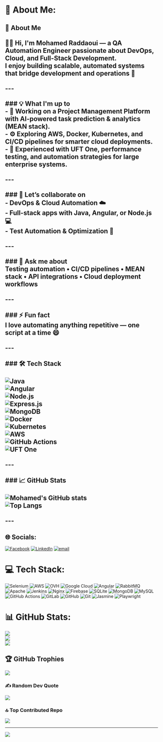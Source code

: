 # 💫 About Me:
## 👋 About Me  <br><br>🧑‍💻 **Hi, I'm Mohamed Raddaoui** — a QA Automation Engineer passionate about **DevOps, Cloud, and Full-Stack Development**.  <br>I enjoy building scalable, automated systems that bridge development and operations 🚀  <br><br>---<br><br>### 💡 What I'm up to  <br>- 🔭 Working on a **Project Management Platform** with AI-powered task prediction & analytics (MEAN stack).  <br>- ⚙️ Exploring **AWS, Docker, Kubernetes, and CI/CD** pipelines for smarter cloud deployments.  <br>- 🧪 Experienced with **UFT One**, performance testing, and automation strategies for large enterprise systems.<br><br>---<br><br>### 🤝 Let’s collaborate on  <br>- DevOps & Cloud Automation ☁️  <br>- Full-stack apps with **Java, Angular, or Node.js** 💻  <br>- Test Automation & Optimization 🧠  <br><br>---<br><br>### 💬 Ask me about  <br>Testing automation • CI/CD pipelines • MEAN stack • API integrations • Cloud deployment workflows  <br><br>---<br><br>### ⚡ Fun fact  <br>I love automating anything repetitive — one script at a time 😄  <br><br>---<br><br>### 🛠️ Tech Stack  <br><br>![Java](https://img.shields.io/badge/Java-ED8B00?style=for-the-badge&logo=java&logoColor=white)<br>![Angular](https://img.shields.io/badge/Angular-DD0031?style=for-the-badge&logo=angular&logoColor=white)<br>![Node.js](https://img.shields.io/badge/Node.js-339933?style=for-the-badge&logo=nodedotjs&logoColor=white)<br>![Express.js](https://img.shields.io/badge/Express.js-000000?style=for-the-badge&logo=express&logoColor=white)<br>![MongoDB](https://img.shields.io/badge/MongoDB-4EA94B?style=for-the-badge&logo=mongodb&logoColor=white)<br>![Docker](https://img.shields.io/badge/Docker-2496ED?style=for-the-badge&logo=docker&logoColor=white)<br>![Kubernetes](https://img.shields.io/badge/Kubernetes-326CE5?style=for-the-badge&logo=kubernetes&logoColor=white)<br>![AWS](https://img.shields.io/badge/AWS-232F3E?style=for-the-badge&logo=amazon-aws&logoColor=white)<br>![GitHub Actions](https://img.shields.io/badge/GitHub%20Actions-2088FF?style=for-the-badge&logo=github-actions&logoColor=white)<br>![UFT One](https://img.shields.io/badge/UFT%20One-5A20CB?style=for-the-badge&logo=hp&logoColor=white)<br><br>---<br><br>### 📈 GitHub Stats  <br><br>![Mohamed's GitHub stats](https://github-readme-stats.vercel.app/api?username=MohamedRaddaoui&show_icons=true&theme=radical)<br>![Top Langs](https://github-readme-stats.vercel.app/api/top-langs/?username=MohamedRaddaoui&layout=compact&theme=radical)<br><br>---<br>


## 🌐 Socials:
[![Facebook](https://img.shields.io/badge/Facebook-%231877F2.svg?logo=Facebook&logoColor=white)](https://facebook.com/https://www.facebook.com/med.el.matador1) [![LinkedIn](https://img.shields.io/badge/LinkedIn-%230077B5.svg?logo=linkedin&logoColor=white)](https://linkedin.com/in/https://www.linkedin.com/in/raddaoui-mohamed/) [![email](https://img.shields.io/badge/Email-D14836?logo=gmail&logoColor=white)](mailto:mohamedraddaoui05@gmail.com) 

# 💻 Tech Stack:
![Selenium](https://img.shields.io/badge/-selenium-%43B02A?style=for-the-badge&logo=selenium&logoColor=white) ![AWS](https://img.shields.io/badge/AWS-%23FF9900.svg?style=for-the-badge&logo=amazon-aws&logoColor=white) ![OVH](https://img.shields.io/badge/ovh-%23123F6D.svg?style=for-the-badge&logo=ovh&logoColor=#123F6D) ![Google Cloud](https://img.shields.io/badge/GoogleCloud-%234285F4.svg?style=for-the-badge&logo=google-cloud&logoColor=white) ![Angular](https://img.shields.io/badge/angular-%23DD0031.svg?style=for-the-badge&logo=angular&logoColor=white) ![RabbitMQ](https://img.shields.io/badge/rabbitmq-FF6600?style=for-the-badge&logo=rabbitmq&logoColor=white) ![Apache](https://img.shields.io/badge/apache-%23D42029.svg?style=for-the-badge&logo=apache&logoColor=white) ![Jenkins](https://img.shields.io/badge/jenkins-%232C5263.svg?style=for-the-badge&logo=jenkins&logoColor=white) ![Nginx](https://img.shields.io/badge/nginx-%23009639.svg?style=for-the-badge&logo=nginx&logoColor=white) ![Firebase](https://img.shields.io/badge/firebase-a08021?style=for-the-badge&logo=firebase&logoColor=ffcd34) ![SQLite](https://img.shields.io/badge/sqlite-%2307405e.svg?style=for-the-badge&logo=sqlite&logoColor=white) ![MongoDB](https://img.shields.io/badge/MongoDB-%234ea94b.svg?style=for-the-badge&logo=mongodb&logoColor=white) ![MySQL](https://img.shields.io/badge/mysql-4479A1.svg?style=for-the-badge&logo=mysql&logoColor=white) ![GitHub Actions](https://img.shields.io/badge/github%20actions-%232671E5.svg?style=for-the-badge&logo=githubactions&logoColor=white) ![GitLab](https://img.shields.io/badge/gitlab-%23181717.svg?style=for-the-badge&logo=gitlab&logoColor=white) ![GitHub](https://img.shields.io/badge/github-%23121011.svg?style=for-the-badge&logo=github&logoColor=white) ![Git](https://img.shields.io/badge/git-%23F05033.svg?style=for-the-badge&logo=git&logoColor=white) ![Jasmine](https://img.shields.io/badge/-Jasmine-%238A4182?style=for-the-badge&logo=Jasmine&logoColor=white) ![Playwright](https://img.shields.io/badge/-playwright-%232EAD33?style=for-the-badge&logo=playwright&logoColor=white)
# 📊 GitHub Stats:
![](https://github-readme-stats.vercel.app/api?username=MohamedRaddaoui&theme=dark&hide_border=false&include_all_commits=true&count_private=false)<br/>
![](https://nirzak-streak-stats.vercel.app/?user=MohamedRaddaoui&theme=dark&hide_border=false)<br/>
![](https://github-readme-stats.vercel.app/api/top-langs/?username=MohamedRaddaoui&theme=dark&hide_border=false&include_all_commits=true&count_private=false&layout=compact)

## 🏆 GitHub Trophies
![](https://github-profile-trophy.vercel.app/?username=MohamedRaddaoui&theme=radical&no-frame=false&no-bg=true&margin-w=4)

### ✍️ Random Dev Quote
![](https://quotes-github-readme.vercel.app/api?type=horizontal&theme=radical)

### 🔝 Top Contributed Repo
![](https://github-contributor-stats.vercel.app/api?username=MohamedRaddaoui&limit=5&theme=dark&combine_all_yearly_contributions=true)

---
[![](https://visitcount.itsvg.in/api?id=MohamedRaddaoui&icon=0&color=0)](https://visitcount.itsvg.in)

<!-- Proudly created with GPRM ( https://gprm.itsvg.in ) -->
